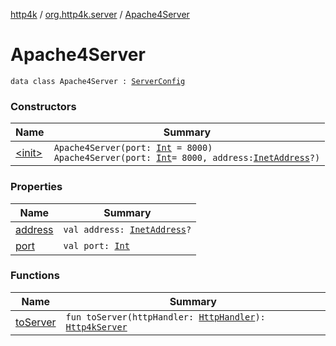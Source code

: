 [http4k](../../index.md) / [org.http4k.server](../index.md) / [Apache4Server](./index.md)

# Apache4Server

`data class Apache4Server : `[`ServerConfig`](../-server-config/index.md)

### Constructors

| Name | Summary |
|---|---|
| [&lt;init&gt;](-init-.md) | `Apache4Server(port: `[`Int`](https://kotlinlang.org/api/latest/jvm/stdlib/kotlin/-int/index.html)` = 8000)`<br>`Apache4Server(port: `[`Int`](https://kotlinlang.org/api/latest/jvm/stdlib/kotlin/-int/index.html)` = 8000, address: `[`InetAddress`](https://docs.oracle.com/javase/9/docs/api/java/net/InetAddress.html)`?)` |

### Properties

| Name | Summary |
|---|---|
| [address](address.md) | `val address: `[`InetAddress`](https://docs.oracle.com/javase/9/docs/api/java/net/InetAddress.html)`?` |
| [port](port.md) | `val port: `[`Int`](https://kotlinlang.org/api/latest/jvm/stdlib/kotlin/-int/index.html) |

### Functions

| Name | Summary |
|---|---|
| [toServer](to-server.md) | `fun toServer(httpHandler: `[`HttpHandler`](../../org.http4k.core/-http-handler.md)`): `[`Http4kServer`](../-http4k-server/index.md) |
